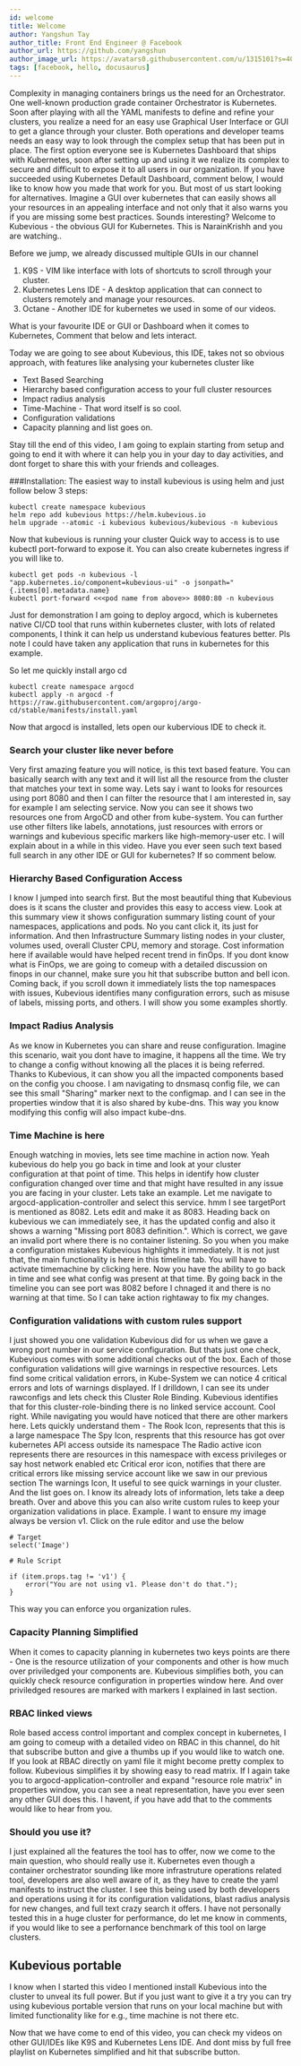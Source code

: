 ```yaml
---
id: welcome
title: Welcome
author: Yangshun Tay
author_title: Front End Engineer @ Facebook
author_url: https://github.com/yangshun
author_image_url: https://avatars0.githubusercontent.com/u/1315101?s=400&v=4
tags: [facebook, hello, docusaurus]
---
```


Complexity in managing containers brings us the need for an Orchestrator. One well-known production grade container Orchestrator is Kubernetes. Soon after playing with all the YAML manifests to define and refine your clusters, you realize a need for an easy use Graphical User Interface or GUI to get a glance through your cluster. 
Both operations and developer teams needs an easy way to look through the complex setup that has been put in place. 
The first option everyone see is Kubernetes Dashboard that ships with Kubernetes, soon after setting up and using it we realize its complex to secure and difficult to expose it to all users in our organization. If you have succeeded using Kubernetes Default Dashboard, comment below, I would like to know how you made that work for you. But most of us start looking for alternatives.
Imagine a GUI over kubernetes that can easily shows all your resources in an appealing interface and not only that it also warns you if you are missing some best practices. Sounds interesting? Welcome to Kubevious - the obvious GUI for Kubernetes.
This is NarainKrishh and you are watching..

Before we jump, we already discussed multiple GUIs in our channel
1. K9S - VIM like interface with lots of shortcuts to scroll through your cluster.
2. Kubernetes Lens IDE - A desktop application that can connect to clusters remotely and manage your resources.
3. Octane - Another IDE for kubernetes we used in some of our videos.

What is your favourite IDE or GUI or Dashboard when it comes to Kubernetes, Comment that below and lets interact.

Today we are going to see about Kubevious, this IDE, takes not so obvious approach, with features like analysing your kubernetes cluster like
- Text Based Searching
- Hierarchy based configuration access to your full cluster resources
- Impact radius analysis
- Time-Machine - That word itself is so cool.
- Configuration validations
- Capacity planning and list goes on.

 Stay till the end of this video, I am going to explain starting from setup and going to end it with where it can help you in your day to day activities, and dont forget to share this with your friends and colleages.



###Installation:
The easiest way to install kubevious is using helm and just follow below 3 steps:

```
kubectl create namespace kubevious
helm repo add kubevious https://helm.kubevious.io
helm upgrade --atomic -i kubevious kubevious/kubevious -n kubevious
```

Now that kubevious is running your cluster
Quick way to access is to use kubectl port-forward to expose it. You can also create kubernetes ingress if you will like to.

```
kubectl get pods -n kubevious -l "app.kubernetes.io/component=kubevious-ui" -o jsonpath="{.items[0].metadata.name}
kubectl port-forward <<<pod name from above>> 8080:80 -n kubevious  
```

Just for demonstration I am going to deploy argocd, which is kubernetes native CI/CD tool that runs within kubernetes cluster, with lots of related components, I think it can help us understand kubevious features better. Pls note I could have taken any application that runs in kubernetes for this example.

So let me quickly install argo cd

```
kubectl create namespace argocd
kubectl apply -n argocd -f https://raw.githubusercontent.com/argoproj/argo-cd/stable/manifests/install.yaml
```

Now that argocd is installed, lets open our kubervious IDE to check it.

### Search your cluster like never before
Very first amazing feature you will notice, is this text based feature. You can basically search with any text and it will list all the resource from the cluster that matches your text in some way.
Lets say i want to looks for resources using port 8080 and then I can filter the resource that I am interested in, say for example I am selecting service. Now you can see it shows two resources one from ArgoCD and other from kube-system.
You can further use other filters like labels, annotations, just resources with errors or warnings and kubevious specific markers like high-memory-user etc. I will explain about in a while in this video.
Have you ever seen such text based full search in any other IDE or GUI for kubernetes? If so comment below.

### Hierarchy Based Configuration Access
I know I jumped into search first. But the most beautiful thing that Kubevious does is it scans the cluster and provides this easy to access view.
Look at this summary view it shows configuration summary listing count of your namespaces, applications and pods. No you cant click it, its just for information.
And then Infrastructure Summary listing nodes in your cluster, volumes used, overall Cluster CPU, memory and storage. Cost information here if available would have helped recent trend in finOps. If you dont know what is FinOps, we are going to comeup with a detailed discussion on finops in our channel, make sure you hit that subscribe button and bell icon.
Coming back, if you scroll down it immediately lists the top namespaces with issues, Kubevious identifies many configuration errors, such as misuse of labels, missing ports, and others. I will show you some examples shortly.

### Impact Radius Analysis
As we know in Kubernetes you can share and reuse configuration. Imagine this scenario, wait you dont have to imagine, it happens all the time. We try to change a config without knowing all the places it is being referred. Thanks to Kubevious, it can show you all the impacted components based on the config you choose. I am navigating to dnsmasq config file, we can see this small "Sharing" marker next to the configmap. and I can see in the properties window that it is also shared by kube-dns.
This way you know modifying this config will also impact kube-dns.

### Time Machine is here
Enough watching in movies, lets see time machine in action now. Yeah kubevious do help you go back in time and look at your cluster configuration at that point of time. This helps in identify how cluster configuration changed over time and that might have resulted in any issue you are facing in your cluster.
Lets take an example.
Let me navigate to argocd-application-controller and select this service. hmm I see targetPort is mentioned as 8082. Lets edit and make it as 8083. 
Heading back on kubevious we can immediately see, it has the updated config and also it shows a warning "Missing port 8083 definition.". Which is correct, we gave an invalid port where there is no container listening. So you when you make a configuration mistakes Kubevious highlights it immediately. 
It is not just that, the main functionality is here in this timeline tab. You will have to activate timemachine by clicking here. Now you have the ability to go back in time and see what config was present at that time. By going back in the timeline you can see port was 8082 before I chnaged it and there is no warning at that time. So I can take action rightaway to fix my changes. 

### Configuration validations with custom rules support
I just showed you one validation Kubevious did for us when we gave a wrong port number in our service configuration. But thats just one check, Kubevious comes with some additional checks out of the box. Each of those configuration validations will give warnings in respective resources. Lets find some critical validation errors, in Kube-System we can notice 4 critical errors and lots of warnings displayed. If I drilldown, I can see its under rawconfigs and lets check this Cluster Role Binding. Kubevious identifies that for this cluster-role-binding there is no linked service account. Cool right.
While navigating you would have noticed that there are other markers here. Lets quickly understand them - 
The Rook Icon, represents that this is a large namespace
The Spy Icon, resprents that this resource has got over kubernetes API access outside its namespace
The Radio active icon represents there are resources in this namespace with excess privileges or say host network enabled etc
Critical eror icon, notifies that there are critical errors like missing service account like we saw in our previous section
The warnings Icon, It useful to see quick warnings in your cluster.
And the list goes on.
I know its already lots of information, lets take a deep breath. Over and above this you can also write custom rules to keep your organization validations in place. Example. I want to ensure my image always be version v1. 
Click on the rule editor and use the below

```
# Target
select('Image')

# Rule Script

if (item.props.tag != 'v1') {
    error("You are not using v1. Please don't do that.");
}

```

This way you can enforce you organization rules.

### Capacity Planning Simplified
When it comes to capacity planning in kubernetes two keys points are there - One is the resource utilization of your components and other is how much over priviledged your components are.
Kubevious simplifies both, you can quickly check resource configuration in properties window here. And over priviledged resoures are marked with markers I explained in last section.


### RBAC linked views
Role based access control important and complex concept in kubernetes, I am going to comeup with a detailed video on RBAC in this channel, do hit that subscribe button and give a thumbs up if you would like to watch one.
If you look at RBAC directly on yaml file it might become pretty complex to follow. Kubevious simplifies it by showing easy to read matrix. If I again take you to argocd-application-controller and expand "resource role matrix" in properties window, you can see a neat representation, have you ever seen any other GUI does this. I havent, if you have add that to the comments would like to hear from you.

### Should you use it?
I just explained all the features the tool has to offer, now we come to the main question, who should really use it. Kubernetes even though a container orchestrator sounding like more infrastruture operations related tool, developers are also well aware of it, as they have to create the yaml manifests to instruct the cluster.
I see this being used by both developers and operations using it for its configuration validations, blast radius analysis for new changes, and full text crazy search it offers. I have not personally tested this in a huge cluster for performance, do let me know in comments, if you would like to see a perfornance benchmark of this tool on large clusters.

## Kubevious portable
I know when I started this video I mentioned install Kubevious into the cluster to unveal its full power. But if you just want to give it a try you can try using kubevious portable version that runs on your local machine but with limited functionality like for e.g., time machine is not there etc.

Now that we have come to end of this video, you can check my videos on other GUI/IDEs like K9S and Kubernetes Lens IDE. And dont miss by full free playlist on Kubernetes simplified and hit that subscribe button.








